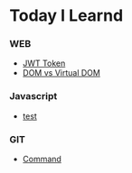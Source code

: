 # Today I Learnd

### WEB

-   [JWT Token](./web/JWT_Token.md)
-   [DOM vs Virtual DOM](./web.JWT_Token.md)

### Javascript

-   [test](./javascript/test.md)

### GIT

-   [Command](./git/command.md)
